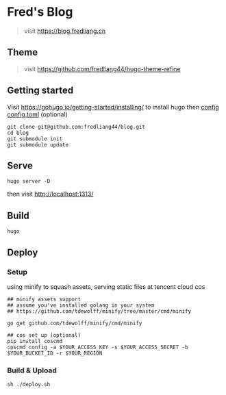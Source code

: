 # Fred's Blog

> visit <https://blog.fredliang.cn>

## Theme

> visit <https://github.com/fredliang44/hugo-theme-refine>

## Getting started

Visit <https://gohugo.io/getting-started/installing/> to install hugo
then [config config.toml](https://gohugo.io/getting-started/configuration/) (optional)

``` shell
git clone git@github.com:fredliang44/blog.git
cd blog
git submodule init
git submodule update
```

## Serve

```  shell
hugo server -D
```

then visit <http://localhost:1313/>

## Build

```  shell
hugo
```

## Deploy

### Setup

using minify to squash assets, serving static files at tencent cloud cos

```shell
## minify assets support
## assume you've installed golang in your system
## https://github.com/tdewolff/minify/tree/master/cmd/minify

go get github.com/tdewolff/minify/cmd/minify

## cos set up (optional)
pip install coscmd
coscmd config -a $YOUR_ACCESS_KEY -s $YOUR_ACCESS_SECRET -b $YOUR_BUCKET_ID -r $YOUR_REGION
```

### Build & Upload

``` shell
sh ./deploy.sh
```
